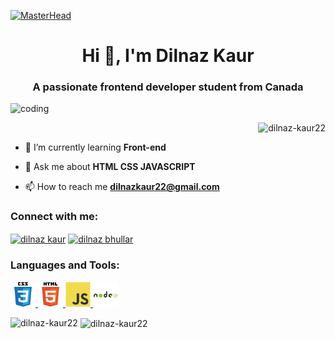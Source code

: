 [![MasterHead](https://retool.com/blog/content/images/2022/02/gotchas-git-github-banner-1.png)](https://github.com/Dilnaz-kaur22)
<h1 align="center">Hi 👋, I'm Dilnaz Kaur</h1>
<h3 align="center">A passionate frontend developer student from Canada</h3>
<img allign= "right" width="400" alt="coding" src="https://repository-images.githubusercontent.com/462900780/0a10af70-6cbf-46df-9071-0ff586a3b1d6">

<p align="right"> <img src="https://komarev.com/ghpvc/?username=dilnaz-kaur22&label=Profile%20views&color=0e75b6&style=flat" alt="dilnaz-kaur22" /> </p>

- 🌱 I’m currently learning **Front-end**

- 💬 Ask me about **HTML CSS JAVASCRIPT**

- 📫 How to reach me **dilnazkaur22@gmail.com**

<h3 align="left">Connect with me:</h3>
<p align="left">
<a href="https://linkedin.com/in/dilnaz kaur" target="blank"><img align="center" src="https://raw.githubusercontent.com/rahuldkjain/github-profile-readme-generator/master/src/images/icons/Social/linked-in-alt.svg" alt="dilnaz kaur" height="30" width="40" /></a>
<a href="https://fb.com/dilnaz bhullar" target="blank"><img align="center" src="https://raw.githubusercontent.com/rahuldkjain/github-profile-readme-generator/master/src/images/icons/Social/facebook.svg" alt="dilnaz bhullar" height="30" width="40" /></a>
</p>

<h3 align="left">Languages and Tools:</h3>
<p align="left"> <a href="https://www.w3schools.com/css/" target="_blank" rel="noreferrer"> <img src="https://raw.githubusercontent.com/devicons/devicon/master/icons/css3/css3-original-wordmark.svg" alt="css3" width="40" height="40"/> </a> <a href="https://www.w3.org/html/" target="_blank" rel="noreferrer"> <img src="https://raw.githubusercontent.com/devicons/devicon/master/icons/html5/html5-original-wordmark.svg" alt="html5" width="40" height="40"/> </a> <a href="https://developer.mozilla.org/en-US/docs/Web/JavaScript" target="_blank" rel="noreferrer"> <img src="https://raw.githubusercontent.com/devicons/devicon/master/icons/javascript/javascript-original.svg" alt="javascript" width="40" height="40"/> </a> <a href="https://nodejs.org" target="_blank" rel="noreferrer"> <img src="https://raw.githubusercontent.com/devicons/devicon/master/icons/nodejs/nodejs-original-wordmark.svg" alt="nodejs" width="40" height="40"/> </a> </p>

<p><img align="left" src="https://github-readme-stats.vercel.app/api/top-langs?username=dilnaz-kaur22&show_icons=true&locale=en&layout=compact" alt="dilnaz-kaur22" /></p>

<p>&nbsp;<img align="center" src="https://github-readme-stats.vercel.app/api?username=dilnaz-kaur22&show_icons=true&locale=en" alt="dilnaz-kaur22" /></p>

